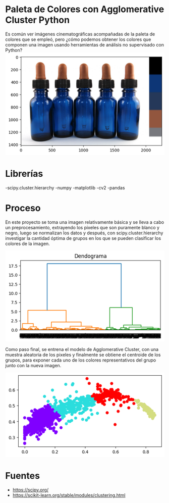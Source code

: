 # Paleta de Colores con Agglomerative Cluster Python

Es común ver imágenes cinematográficas acompañadas de la paleta de colores que se empleó, pero ¿cómo podemos obtener los colores que componen una imagen usando herramientas de análisis no supervisado con Python?
![Logo](Imagen_paleta.png)
# Librerías
-scipy.cluster.hierarchy
-numpy
-matplotlib
-cv2
-pandas

# Proceso
En este proyecto se toma una imagen relativamente básica y se lleva a cabo un preprocesamiento, extrayendo los pixeles que son puramente blanco y negro, luego se normalizan los datos y después, con scipy.cluster.hierarchy investigar la cantidad óptima de grupos en los que se pueden clasificar los colores de la imagen. 

![Logo](Dend.png)

Como paso final, se entrena el modelo de  Agglomerative Cluster, con una muestra aleatoria de los pixeles y finalmente se obtiene el centroide de los grupos, para exponer cada uno de los colores representativos del grupo junto con la nueva imagen. 

![Logo](AGG_Cluster.png)

# Fuentes

- https://scipy.org/
- https://scikit-learn.org/stable/modules/clustering.html

